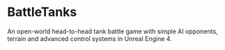 # BattleTanks
An open-world head-to-head tank battle game with simple AI opponents, terrain and advanced control systems in Unreal Engine 4.
